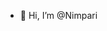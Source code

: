 - 👋 Hi, I’m @Nimpari


<!---
Nimpari/Nimpari is a ✨ special ✨ repository because its `README.md` (this file) appears on your GitHub profile.
You can click the Preview link to take a look at your changes.
--->
